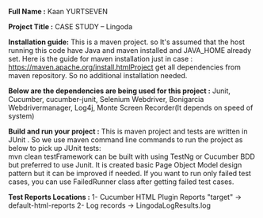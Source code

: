 **Full Name :**
Kaan YURTSEVEN

**Project Title :**
CASE STUDY – Lingoda

**Installation guide:**
This is a maven project. so It's assumed that the host running this code have Java and maven installed and JAVA_HOME already set.
Here is the guide for maven installation just in case : https://maven.apache.org/install.htmlProject get all dependencies from maven repository. So no additional installation needed.

**Below are the dependencies are being used for this project :**
Junit,
Cucumber,
cucumber-junit,
Selenium Webdriver,
Bonigarcia Webdrivermanager,
Log4j,
Monte Screen Recorder(It depends on speed of system)

**Build and run your project :**
This is maven project and tests are written in JUnit . So we use maven command line commands to run the project as below to pick up JUnit tests:  
mvn clean testFramework can be built with using TestNg or Cucumber BDD but preferred to use Junit.
It is created basic Page Object Model design pattern but it can be improved if needed.
If you want to run only failed test cases, you can use FailedRunner class after getting failed test cases.


 **Test Reports Locations :**
1- Cucumber HTML Plugin Reports "target" -> default-html-reports
2- Log records -> LingodaLogResults.log
